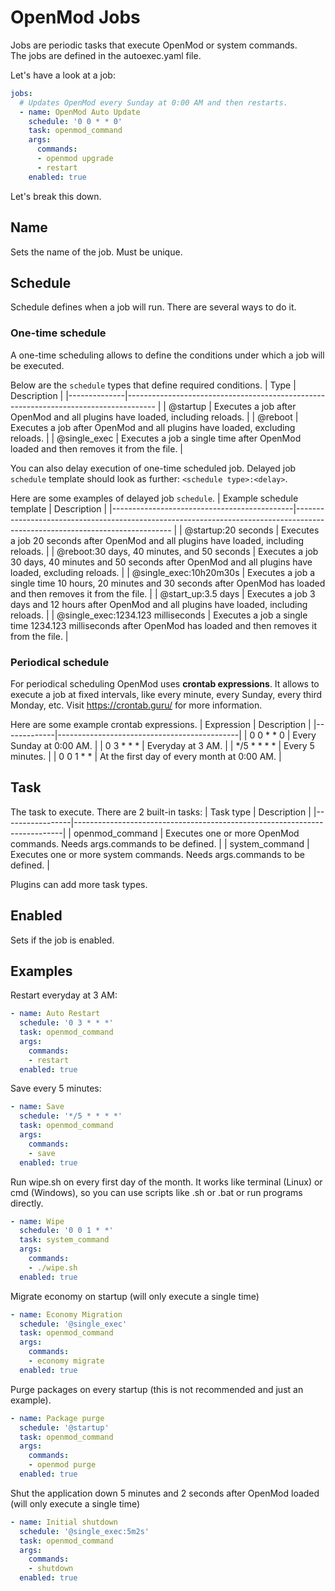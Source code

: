 # OpenMod Jobs
Jobs are periodic tasks that execute OpenMod or system commands.  
The jobs are defined in the autoexec.yaml file.

Let's have a look at a job:
```yaml
jobs:
  # Updates OpenMod every Sunday at 0:00 AM and then restarts.
  - name: OpenMod Auto Update
    schedule: '0 0 * * 0'
    task: openmod_command
    args:
      commands:
      - openmod upgrade
      - restart
    enabled: true  
```

Let's break this down.

## Name
Sets the name of the job. Must be unique.

## Schedule
Schedule defines when a job will run. There are several ways to do it.

### One-time schedule
A one-time scheduling allows to define the conditions under which a job will be executed.

Below are the `schedule` types that define required conditions.
| Type         | Description                                                                          |
|--------------|------------------------------------------------------------------------------------- |
| @startup     | Executes a job after OpenMod and all plugins have loaded, including reloads.         |
| @reboot      | Executes a job after OpenMod and all plugins have loaded, excluding reloads.         |
| @single_exec | Executes a job a single time after OpenMod loaded and then removes it from the file. |
  
You can also delay execution of one-time scheduled job. Delayed job `schedule` template should look as further: `<schedule type>:<delay>`. 

Here are some examples of delayed job `schedule`.
| Example schedule template                   | Description                                                                                                                  |
|---------------------------------------------|----------------------------------------------------------------------------------------------------------------------------- |
| @startup:20 seconds                         | Executes a job 20 seconds after OpenMod and all plugins have loaded, including reloads.                                      |
| @reboot:30 days, 40 minutes, and 50 seconds | Executes a job 30 days, 40 minutes and 50 seconds after OpenMod and all plugins have loaded, excluding reloads.              |
| @single_exec:10h20m30s                      | Executes a job a single time 10 hours, 20 minutes and 30 seconds after OpenMod has loaded and then removes it from the file. |
| @start_up:3.5 days                          | Executes a job 3 days and 12 hours after OpenMod and all plugins have loaded, including reloads.                             |
| @single_exec:1234.123     milliseconds      | Executes a job a single time 1234.123 milliseconds after OpenMod has loaded and then removes it from the file.               |
  
### Periodical schedule
For periodical scheduling OpenMod uses **crontab expressions**. It allows to execute a job at fixed intervals, like every minute, every Sunday, every third Monday, etc. Visit https://crontab.guru/ for more information. 

Here are some example crontab expressions.
| Expression  | Description                                 |
|-------------|---------------------------------------------|
| 0 0 * * 0   | Every Sunday at 0:00 AM.                    |
| 0 3 * * *   | Everyday at 3 AM.                           |
| */5 * * * * | Every 5 minutes.                            |
| 0 0 1 * *   | At the first day of every month at 0:00 AM. |

## Task
The task to execute. There are 2 built-in tasks:
| Task type       | Description                                                               |
|-----------------|---------------------------------------------------------------------------|
| openmod_command | Executes one or more OpenMod commands. Needs args.commands to be defined. |
| system_command  | Executes one or more system commands. Needs args.commands to be defined.  |
  
Plugins can add more task types.

## Enabled
Sets if the job is enabled.

## Examples

Restart everyday at 3 AM:
```yaml
- name: Auto Restart
  schedule: '0 3 * * *'
  task: openmod_command
  args:
    commands:
    - restart
  enabled: true
```

Save every 5 minutes:
```yaml
- name: Save
  schedule: '*/5 * * * *'
  task: openmod_command
  args:
    commands:
    - save
  enabled: true
```

Run wipe.sh on every first day of the month.  It works like terminal (Linux) or cmd (Windows), so you can use scripts like .sh or .bat or run programs directly.
```yaml
- name: Wipe
  schedule: '0 0 1 * *'
  task: system_command
  args:
    commands: 
    - ./wipe.sh
  enabled: true
```

Migrate economy on startup (will only execute a single time)
```yaml
- name: Economy Migration
  schedule: '@single_exec'
  task: openmod_command
  args:
    commands: 
    - economy migrate
  enabled: true
```

Purge packages on every startup (this is not recommended and just an example).
```yaml
- name: Package purge
  schedule: '@startup'
  task: openmod_command
  args:
    commands:
    - openmod purge
  enabled: true
```

Shut the application down 5 minutes and 2 seconds after OpenMod loaded (will only execute a single time)
```yaml
- name: Initial shutdown
  schedule: '@single_exec:5m2s'
  task: openmod_command
  args:
    commands: 
    - shutdown
  enabled: true
```
